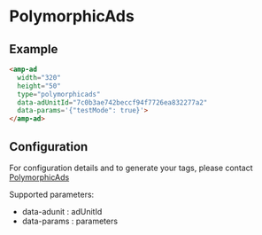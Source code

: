 <!---
Copyright 2016 The AMP HTML Authors. All Rights Reserved.

Licensed under the Apache License, Version 2.0 (the "License");
you may not use this file except in compliance with the License.
You may obtain a copy of the License at

      http://www.apache.org/licenses/LICENSE-2.0

Unless required by applicable law or agreed to in writing, software
distributed under the License is distributed on an "AS-IS" BASIS,
WITHOUT WARRANTIES OR CONDITIONS OF ANY KIND, either express or implied.
See the License for the specific language governing permissions and
limitations under the License.
-->

# PolymorphicAds

## Example

```html
<amp-ad
  width="320"
  height="50"
  type="polymorphicads"
  data-adUnitId="7c0b3ae742beccf94f7726ea832277a2"
  data-params='{"testMode": true}'>
</amp-ad>
```

## Configuration

For configuration details and to generate your tags, please contact [PolymorphicAds](https://www.polymorphicads.jp)

Supported parameters:

- data-adunit : adUnitId
- data-params : parameters
